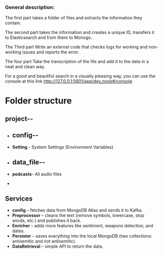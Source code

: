   ### General description:

 The first part takes a folder of files and extracts the information they contain.

The second part takes the information and creates a unique ID, transfers it to Elasticsearch and from there to Monogo.

The Third part Write an external code that checks logs for working and non-working issues and reports the error.

The four part Take the transcription of the file and add it to the data in a neat and clean way.

For a good and beautiful search in a visually pleasing way, you can use the console at this link http://127.0.0.1:5601/app/dev_tools#/console

# Folder structure

## project--
- ## config--
-  **Setting** - System Settings (Environment Variables)
  
- ## data_file--
-   **podcasts**- All audio files
- 
  

## Services
- **config** – fetches data from MongoDB Atlas and sends it to Kafka.  
- **Preprocessor** – cleans the text (remove symbols, lowercase, stop words, etc.) and publishes it back.  
- **Enricher** – adds more features like sentiment, weapons detection, and dates.  
- **Persister** – saves everything into the local MongoDB (two collections: antisemitic and not antisemitic).  
- **DataRetrieval** – simple API to return the data.






